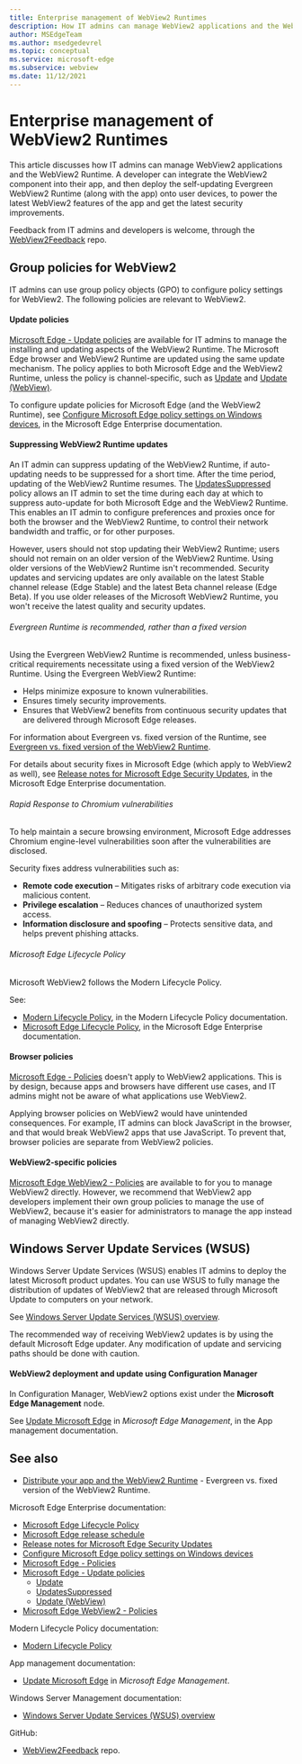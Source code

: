 ```yaml
---
title: Enterprise management of WebView2 Runtimes
description: How IT admins can manage WebView2 applications and the WebView2 Runtime.
author: MSEdgeTeam
ms.author: msedgedevrel
ms.topic: conceptual
ms.service: microsoft-edge
ms.subservice: webview
ms.date: 11/12/2021
---
```

# Enterprise management of WebView2 Runtimes
<!-- old title: # Manage WebView2 applications -->

This article discusses how IT admins can manage<!-- todo: define --> WebView2 applications and the WebView2 Runtime.  A developer can integrate the WebView2 component into their app, and then deploy the self-updating Evergreen WebView2 Runtime (along with the app) onto user devices, to power the latest WebView2 features of the app and get the latest security improvements.

Feedback from IT admins and developers is welcome, through the [WebView2Feedback](https://github.com/MicrosoftEdge/WebViewFeedback) repo.


<!-- ====================================================================== -->
## Group policies for WebView2

IT admins can use group policy objects (GPO) to configure policy settings for WebView2.  The following policies are relevant to WebView2.


<!-- ------------------------------ -->
#### Update policies

[Microsoft Edge - Update policies](/deployedge/microsoft-edge-update-policies) are available for IT admins to manage the installing and updating aspects of the WebView2 Runtime.  The Microsoft Edge browser and WebView2 Runtime are updated using the same update mechanism.  The policy applies to both Microsoft Edge and the WebView2 Runtime, unless the policy is channel-specific, such as [Update](/deployedge/microsoft-edge-update-policies#update) and [Update (WebView)](/deployedge/microsoft-edge-update-policies#update-webview).

To configure update policies for Microsoft Edge (and the WebView2 Runtime), see [Configure Microsoft Edge policy settings on Windows devices](/deployedge/configure-microsoft-edge), in the Microsoft Edge Enterprise documentation.


<!-- ------------------------------ -->
#### Suppressing WebView2 Runtime updates

An IT admin can suppress updating of the WebView2 Runtime, if auto-updating needs to be suppressed for a short time.  After the time period, updating of the WebView2 Runtime resumes.  The [UpdatesSuppressed](/deployedge/microsoft-edge-update-policies#updatessuppressed) policy allows an IT admin to set the time during each day at which to suppress auto-update for both Microsoft Edge and the WebView2 Runtime.  This enables an IT admin to configure preferences and proxies once for both the browser and the WebView2 Runtime, to control their network bandwidth and traffic, or for other purposes.

However, users should not stop updating their WebView2 Runtime; users should not remain on an older version of the WebView2 Runtime.  Using older versions of the WebView2 Runtime isn't recommended.  Security updates and servicing updates are only available on the latest Stable channel release (Edge Stable) and the latest Beta channel release (Edge Beta).  If you use older releases of the Microsoft WebView2 Runtime, you won't receive the latest quality and security updates.


<!-- ---------- -->
###### Evergreen Runtime is recommended, rather than a fixed version

Using the Evergreen WebView2 Runtime is recommended, unless business-critical requirements necessitate using a fixed version of the WebView2 Runtime.  Using the Evergreen WebView2 Runtime:
* Helps minimize exposure to known vulnerabilities.
* Ensures timely security improvements.
* Ensures that WebView2 benefits from continuous security updates that are delivered through Microsoft Edge releases.

For information about Evergreen vs. fixed version of the Runtime, see [Evergreen vs. fixed version of the WebView2 Runtime](./evergreen-vs-fixed-version.md).

For details about security fixes in Microsoft Edge (which apply to WebView2 as well), see [Release notes for Microsoft Edge Security Updates](/deployedge/microsoft-edge-relnotes-security), in the Microsoft Edge Enterprise documentation.


<!-- ---------- -->
###### Rapid Response to Chromium vulnerabilities

To help maintain a secure browsing environment, Microsoft Edge addresses Chromium engine-level vulnerabilities soon after the vulnerabilities are disclosed.

Security fixes address vulnerabilities such as:

* **Remote code execution** – Mitigates risks of arbitrary code execution via malicious content.
* **Privilege escalation** – Reduces chances of unauthorized system access.
* **Information disclosure and spoofing** – Protects sensitive data, and helps prevent phishing attacks.


<!-- ---------- -->
###### Microsoft Edge Lifecycle Policy

Microsoft WebView2 follows the Modern Lifecycle Policy.

See:
* [Modern Lifecycle Policy](/lifecycle/policies/modern), in the Modern Lifecycle Policy documentation.
* [Microsoft Edge Lifecycle Policy](/deployedge/microsoft-edge-support-lifecycle), in the Microsoft Edge Enterprise documentation.


<!-- ------------------------------ -->
#### Browser policies

[Microsoft Edge - Policies](/deployedge/microsoft-edge-policies) doesn't apply to WebView2 applications.  This is by design, because apps and browsers have different use cases, and IT admins might not be aware of what applications use WebView2.  

Applying browser policies on WebView2 would have unintended consequences.  For example, IT admins can block JavaScript in the browser, and that would break WebView2 apps that use JavaScript.  To prevent that, browser policies are separate from WebView2 policies.


<!-- ------------------------------ -->
#### WebView2-specific policies

[Microsoft Edge WebView2 - Policies](/deployedge/microsoft-edge-webview-policies) are available to for you<!--dev, or admin?--> to manage WebView2 directly.  However, we recommend that WebView2 app developers implement their own group policies to manage the use of WebView2, because it's easier for administrators to manage the app instead of managing WebView2 directly.


<!-- ====================================================================== -->
## Windows Server Update Services (WSUS)<!-- todo: deprecated -->

Windows Server Update Services (WSUS) enables IT admins to deploy the latest Microsoft product updates. You can use WSUS to fully manage the distribution of updates of WebView2 that are released through Microsoft Update<!-- todo: "Microsoft Update" vs. "Microsoft Edge updater" --> to computers on your network.

See [Windows Server Update Services (WSUS) overview](/windows-server/administration/windows-server-update-services/get-started/windows-server-update-services-wsus).

The recommended way of receiving WebView2 updates is by using the default Microsoft Edge updater<!-- todo: "Microsoft Update" vs. "Microsoft Edge updater" -->.  Any modification of update and servicing paths should be done with caution.


<!-- ------------------------------ -->
#### WebView2 deployment and update using Configuration Manager
<!-- is this option recommended?  is this section details about the above section?  is Configuration Manager indep from WSUS? -->

In Configuration Manager, WebView2 options exist under the **Microsoft Edge Management** node.

See [Update Microsoft Edge](/intune/configmgr/apps/deploy-use/deploy-edge#update-microsoft-edge) in _Microsoft Edge Management_, in the App management documentation.


<!-- ====================================================================== -->
## See also
<!-- all links in article -->

* [Distribute your app and the WebView2 Runtime](./distribution.md) - Evergreen vs. fixed version of the WebView2 Runtime.

<!-- toc order -->
Microsoft Edge Enterprise documentation:
* [Microsoft Edge Lifecycle Policy](/deployedge/microsoft-edge-support-lifecycle)<!-- bucket 2 -->
* [Microsoft Edge release schedule](/deployedge/microsoft-edge-release-schedule)<!-- bucket 3 top -->
* [Release notes for Microsoft Edge Security Updates](/deployedge/microsoft-edge-relnotes-security)<!-- bucket 3 bottom -->
* [Configure Microsoft Edge policy settings on Windows devices](/deployedge/configure-microsoft-edge)<!-- bucket 5 top -->
* [Microsoft Edge - Policies](/deployedge/microsoft-edge-policies)<!-- bucket 9 top -->
* [Microsoft Edge - Update policies](/deployedge/microsoft-edge-update-policies)<!-- bucket 9 -->
   * [Update](/deployedge/microsoft-edge-update-policies#update)
   * [UpdatesSuppressed](/deployedge/microsoft-edge-update-policies#updatessuppressed)
   * [Update (WebView)](/deployedge/microsoft-edge-update-policies#update-webview)
* [Microsoft Edge WebView2 - Policies](/deployedge/microsoft-edge-webview-policies)<!-- bucket 9 bottom -->

Modern Lifecycle Policy documentation:
* [Modern Lifecycle Policy](/lifecycle/policies/modern)

App management documentation:
* [Update Microsoft Edge](/intune/configmgr/apps/deploy-use/deploy-edge#update-microsoft-edge) in _Microsoft Edge Management_.

Windows Server Management documentation:
* [Windows Server Update Services (WSUS) overview](/windows-server/administration/windows-server-update-services/get-started/windows-server-update-services-wsus)<!-- todo: deprecated -->

GitHub:
* [WebView2Feedback](https://github.com/MicrosoftEdge/WebViewFeedback) repo.
